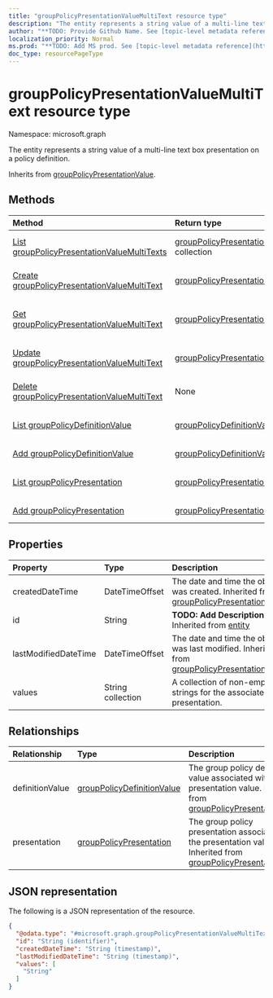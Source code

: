 ```yaml
---
title: "groupPolicyPresentationValueMultiText resource type"
description: "The entity represents a string value of a multi-line text box presentation on a policy definition."
author: "**TODO: Provide Github Name. See [topic-level metadata reference](https://msgo.azurewebsites.net/add/document/guidelines/metadata.html#topic-level-metadata)**"
localization_priority: Normal
ms.prod: "**TODO: Add MS prod. See [topic-level metadata reference](https://msgo.azurewebsites.net/add/document/guidelines/metadata.html#topic-level-metadata)**"
doc_type: resourcePageType
---
```


# groupPolicyPresentationValueMultiText resource type

Namespace: microsoft.graph



The entity represents a string value of a multi-line text box presentation on a policy definition.


Inherits from [groupPolicyPresentationValue](../resources/grouppolicypresentationvalue.md).

## Methods
|Method|Return type|Description|
|:---|:---|:---|
|[List groupPolicyPresentationValueMultiTexts](../api/grouppolicypresentationvaluemultitext-list.md)|[groupPolicyPresentationValueMultiText](../resources/grouppolicypresentationvaluemultitext.md) collection|Get a list of the [groupPolicyPresentationValueMultiText](../resources/grouppolicypresentationvaluemultitext.md) objects and their properties.|
|[Create groupPolicyPresentationValueMultiText](../api/grouppolicypresentationvaluemultitext-create.md)|[groupPolicyPresentationValueMultiText](../resources/grouppolicypresentationvaluemultitext.md)|Create a new [groupPolicyPresentationValueMultiText](../resources/grouppolicypresentationvaluemultitext.md) object.|
|[Get groupPolicyPresentationValueMultiText](../api/grouppolicypresentationvaluemultitext-get.md)|[groupPolicyPresentationValueMultiText](../resources/grouppolicypresentationvaluemultitext.md)|Read the properties and relationships of a [groupPolicyPresentationValueMultiText](../resources/grouppolicypresentationvaluemultitext.md) object.|
|[Update groupPolicyPresentationValueMultiText](../api/grouppolicypresentationvaluemultitext-update.md)|[groupPolicyPresentationValueMultiText](../resources/grouppolicypresentationvaluemultitext.md)|Update the properties of a [groupPolicyPresentationValueMultiText](../resources/grouppolicypresentationvaluemultitext.md) object.|
|[Delete groupPolicyPresentationValueMultiText](../api/grouppolicypresentationvaluemultitext-delete.md)|None|Deletes a [groupPolicyPresentationValueMultiText](../resources/grouppolicypresentationvaluemultitext.md) object.|
|[List groupPolicyDefinitionValue](../api/grouppolicypresentationvaluemultitext-list-definitionvalue.md)|[groupPolicyDefinitionValue](../resources/grouppolicydefinitionvalue.md) collection|Get the groupPolicyDefinitionValue resources from the definitionValue navigation property.|
|[Add groupPolicyDefinitionValue](../api/grouppolicypresentationvaluemultitext-post-definitionvalue.md)|[groupPolicyDefinitionValue](../resources/grouppolicydefinitionvalue.md)|Add definitionValue by posting to the definitionValue collection.|
|[List groupPolicyPresentation](../api/grouppolicypresentationvaluemultitext-list-presentation.md)|[groupPolicyPresentation](../resources/grouppolicypresentation.md) collection|Get the groupPolicyPresentation resources from the presentation navigation property.|
|[Add groupPolicyPresentation](../api/grouppolicypresentationvaluemultitext-post-presentation.md)|[groupPolicyPresentation](../resources/grouppolicypresentation.md)|Add presentation by posting to the presentation collection.|

## Properties
|Property|Type|Description|
|:---|:---|:---|
|createdDateTime|DateTimeOffset|The date and time the object was created. Inherited from [groupPolicyPresentationValue](../resources/grouppolicypresentationvalue.md)|
|id|String|**TODO: Add Description** Inherited from [entity](../resources/entity.md)|
|lastModifiedDateTime|DateTimeOffset|The date and time the object was last modified. Inherited from [groupPolicyPresentationValue](../resources/grouppolicypresentationvalue.md)|
|values|String collection|A collection of non-empty strings for the associated presentation.|

## Relationships
|Relationship|Type|Description|
|:---|:---|:---|
|definitionValue|[groupPolicyDefinitionValue](../resources/grouppolicydefinitionvalue.md)|The group policy definition value associated with the presentation value. Inherited from [groupPolicyPresentationValue](../resources/grouppolicypresentationvalue.md)|
|presentation|[groupPolicyPresentation](../resources/grouppolicypresentation.md)|The group policy presentation associated with the presentation value. Inherited from [groupPolicyPresentationValue](../resources/grouppolicypresentationvalue.md)|

## JSON representation
The following is a JSON representation of the resource.
<!-- {
  "blockType": "resource",
  "keyProperty": "id",
  "@odata.type": "microsoft.graph.groupPolicyPresentationValueMultiText",
  "baseType": "microsoft.graph.groupPolicyPresentationValue",
  "openType": false
}
-->
``` json
{
  "@odata.type": "#microsoft.graph.groupPolicyPresentationValueMultiText",
  "id": "String (identifier)",
  "createdDateTime": "String (timestamp)",
  "lastModifiedDateTime": "String (timestamp)",
  "values": [
    "String"
  ]
}
```

